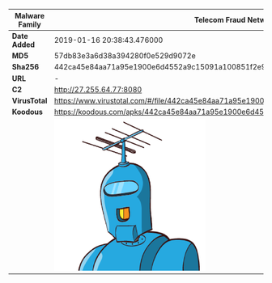 | Malware Family | Telecom Fraud Network for South Koreans                      |
| -------------- | ------------------------------------------------------------ |
| **Date Added** | 2019-01-16 20:38:43.476000                                                   |
| **MD5**        | 57db83e3a6d38a394280f0e529d9072e                             |
| **Sha256**     | 442ca45e84aa71a95e1900e6d4552a9c15091a100851f2e9e299bc7e2f932a29 |
| **URL**        | -                                                            |
| **C2**         | http://27.255.64.77:8080 |
| **VirusTotal** | https://www.virustotal.com/#/file/442ca45e84aa71a95e1900e6d4552a9c15091a100851f2e9e299bc7e2f932a29/detection |
| **Koodous**    | https://koodous.com/apks/442ca45e84aa71a95e1900e6d4552a9c15091a100851f2e9e299bc7e2f932a29 |
|                | ![](../assets/442ca45e84aa71a95e1900e6d4552a9c15091a100851f2e9e299bc7e2f932a29.png) |
